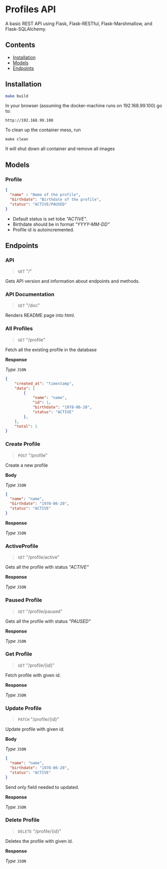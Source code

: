 # Profiles API

A basic REST API using Flask, Flask-RESTful, Flask-Marshmallow, and Flask-SQLAlchemy.

## Contents


* [Installation](#installation)
* [Models](#models)
* [Endpoints](#endpoints)

## Installation

```bash
make build
```

In your browser (assuming the docker-machine runs on 192.168.99.100) go to:

    http://192.168.99.100

To clean up the container mess, run
```
make clean
```

It will shut down all container and remove all images


## Models

### Profile

```json
{
  "name" : "Name of the profile",
  "birthdate": "Birthdate of the profile",
  "status": "ACTIVE/PAUSED"
}
```
* Default status is set tobe *"ACTIVE"*.
* Birthdate should be in format *"YYYY-MM-DD"*
* Profile id is autoincremented.

## Endpoints

### **API** 
>`GET` "/"
>
Gets API version and information about endpoints and methods.

### **API Documentation**
>`GET` "/doc"
>
Renders README page into html.

### **All Profiles**
>`GET` "/profile"
>
Fetch all the existing profile in the database

**Response**

*Type* `JSON`

```JSON
{
    "created_at": "timestamp",
    "data": [
        {
            "name": "name",
            "id": 1,
            "birthdate": "1978-06-20",
            "status": "ACTIVE"
        },
    ],
    "total": 1
}
```

### **Create Profile**
>`POST` "/profile"
>
Create a new profile

**Body**

*Type* `JSON`

```JSON
{
  "name": "name",
  "birthdate": "1978-06-20",
  "status": "ACTIVE"
}
```
**Response**

*Type* ``JSON``

### **ActiveProfile**
>`GET` "/profile/active"
>
Gets all the profile with status *"ACTIVE"*

**Response**

*Type* `JSON`

### **Paused Profile**
>`GET` "/profile/paused"
>
Gets all the profile with status *"PAUSED"*

**Response**

*Type* `JSON`

### **Get Profile**
>`GET` "/profile/{id}"
>
Fetch profile with given id.

**Response**

*Type* `JSON`

### **Update Profile**
>`PATCH` "/profile/{id}"
>
Update profile with given id.

**Body**

*Type* `JSON`

```JSON
{
  "name": "name",
  "birthdate": "1978-06-20",
  "status": "ACTIVE"
}
```
Send only field needed to updated.

**Response**

*Type* `JSON`

### **Delete Profile**
>`DELETE` "/profile/{id}"
>
Deletes the profile with given id.

**Response**

*Type* `JSON`
